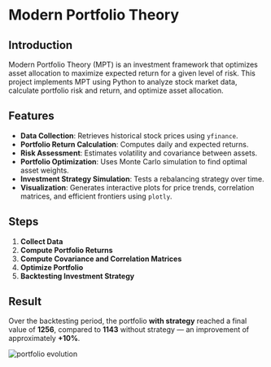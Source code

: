 # Modern Portfolio Theory

## Introduction

Modern Portfolio Theory (MPT) is an investment framework that optimizes asset allocation to maximize expected return for a given level of risk. This project implements MPT using Python to analyze stock market data, calculate portfolio risk and return, and optimize asset allocation.

## Features

- **Data Collection**: Retrieves historical stock prices using `yfinance`.  
- **Portfolio Return Calculation**: Computes daily and expected returns.  
- **Risk Assessment**: Estimates volatility and covariance between assets.  
- **Portfolio Optimization**: Uses Monte Carlo simulation to find optimal asset weights.  
- **Investment Strategy Simulation**: Tests a rebalancing strategy over time.  
- **Visualization**: Generates interactive plots for price trends, correlation matrices, and efficient frontiers using `plotly`.

## Steps

1. **Collect Data**  
2. **Compute Portfolio Returns**  
3. **Compute Covariance and Correlation Matrices**  
4. **Optimize Portfolio**  
5. **Backtesting Investment Strategy**

## Result
Over the backtesting period, the portfolio **with strategy** reached a final value of **1256**, compared to **1143** without strategy — an improvement of approximately **+10%**.

![portfolio evolution](https://github.com/user-attachments/assets/774b6de1-2725-47ac-b43b-0d83b928fbde)

